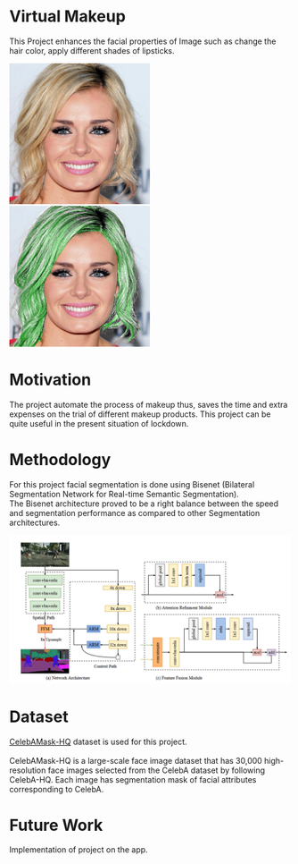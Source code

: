 # Virtual Makeup

This Project enhances the facial properties of Image such as change the hair color, apply different shades of lipsticks.
 <div class="row">    
    <div class="col">
      <img src="https://github.com/sauravakolia/VirtualMakeup/blob/main/orig.png" style="width:50%">
    </div>  
    <div class="col">
      <img src="https://github.com/sauravakolia/VirtualMakeup/blob/main/hair.png" style="width:50%">
    </div> 
  </div>

# Motivation
The project automate the process of makeup thus, saves the time and extra expenses on the trial of different makeup products. This project can be quite useful in the present situation of lockdown.

# Methodology
For this project facial segmentation is done using Bisenet (Bilateral Segmentation Network for Real-time Semantic Segmentation). </br>
The Bisenet architecture proved to be  a right balance between the speed and segmentation performance as compared to other Segmentation architectures.</br>

<img src="https://github.com/sauravakolia/VirtualMakeup/blob/main/bisenet.png">

# Dataset
<a href="https://github.com/switchablenorms/CelebAMask-HQ">CelebAMask-HQ</a> dataset is used for this project.</br>
</br>
CelebAMask-HQ is a large-scale face image dataset that has 30,000 high-resolution face images selected from the CelebA dataset by following CelebA-HQ. Each image has segmentation mask of facial attributes corresponding to CelebA.

# Future Work
Implementation of project on the app.
